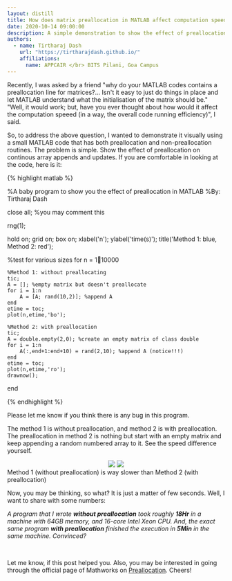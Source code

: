 ```yaml
---
layout: distill
title: How does matrix preallocation in MATLAB affect computation speed?
date: 2020-10-14 09:00:00
description: A simple demonstration to show the effect of preallocation in MATLAB
authors:
  - name: Tirtharaj Dash
    url: "https://tirtharajdash.github.io/"
    affiliations:
      name: APPCAIR </br> BITS Pilani, Goa Campus
---
```


Recently, I was asked by a friend "why do your MATLAB codes contains a preallocation line for matrices?... Isn't it easy to just do things in place and let MATLAB understand what the initialisation of the matrix should be." "Well, it would work; but, have you ever thought about how would it affect the computation speeed (in a way, the overall code running efficiency)", I said.

So, to address the above question, I wanted to demonstrate it visually using a small MATLAB code that has both preallocation and non-preallocation routines. The problem is simple. Show the effect of preallocation on continous array appends and updates. If you are comfortable in looking at the code, here is it:

{% highlight matlab %}

%A baby program to show you the effect of preallocation in MATLAB
%By: Tirtharaj Dash

close all; %you may comment this

rng(1);

hold on;
grid on;
box on;
xlabel('n');
ylabel('time(s)');
title('Method 1: blue, Method 2: red');

%test for various sizes
for n = 1:100:10000
    
    %Method 1: without preallocating
    tic;
    A = []; %empty matrix but doesn't preallocate
    for i = 1:n
        A = [A; rand(10,2)]; %append A
    end
    etime = toc;
    plot(n,etime,'bo');
    
    %Method 2: with preallocation
    tic;
    A = double.empty(2,0); %create an empty matrix of class double
    for i = 1:n
        A(:,end+1:end+10) = rand(2,10); %append A (notice!!!)
    end
    etime = toc;
    plot(n,etime,'ro');
    drawnow();
end

{% endhighlight %}
<div class="col three caption">
    Please let me know if you think there is any bug in this program.
</div>

The method 1 is without preallocation, and method 2 is with preallocation. The preallocation in method 2 is nothing but start with an empty matrix and keep appending a random numbered array to it. See the speed difference yourself.

<div class="img_row">
    <center>
    <img class="four" src="{{ site.baseurl }}/assets/img/prealloctest.jpg">
    <img class="four" src="{{ site.baseurl }}/assets/img/prealloctest.gif"/>
    </center>
</div>
<div class="col three caption">
    Method 1 (without preallocation) is way slower than Method 2 (with preallocation)
</div>

Now, you may be thinking, so what? It is just a matter of few seconds. Well, I want to share with some numbers:

*A program that I wrote **without preallocation** took roughly **18Hr** in a machine with 64GB memory, and 16-core Intel Xeon CPU. And, the exact same program **with preallocation** finished the execution in **5Min** in the same machine. Convinced?*

<br/>

Let me know, if this post helped you. Also, you may be interested in going through the official page of Mathworks on <a rel="external nofollow" href="https://in.mathworks.com/help/matlab/matlab_prog/preallocating-arrays.html" target="_blank">Preallocation</a>. Cheers!
